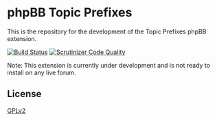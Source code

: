 # phpBB Topic Prefixes

This is the repository for the development of the Topic Prefixes phpBB extension.

[![Build Status](https://travis-ci.org/phpbb-extensions/topicprefixes.png)](https://travis-ci.org/phpbb-extensions/topicprefixes)
[![Scrutinizer Code Quality](https://scrutinizer-ci.com/g/phpbb-extensions/topicprefixes/badges/quality-score.png?b=master)](https://scrutinizer-ci.com/g/phpbb-extensions/topicprefixes/?branch=master)

Note: This extension is currently under development and is not ready to install on any live forum.

## License

[GPLv2](license.txt)
